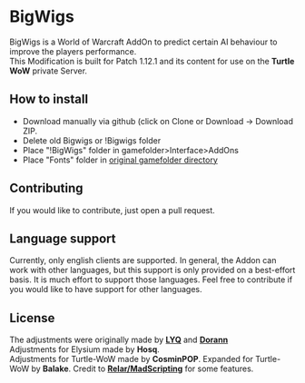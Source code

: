 # BigWigs
BigWigs is a World of Warcraft AddOn to predict certain AI behaviour to improve the players performance.<br>
This Modification is built for Patch 1.12.1 and its content for use on the <b>Turtle WoW</b> private Server.

## How to install
- Download manually via github (click on Clone or Download -> Download ZIP.
- Delete old Bigwigs or !Bigwigs folder
- Place "!BigWigs" folder in gamefolder>Interface>AddOns
- Place "Fonts" folder in [original gamefolder directory](https://github.com/balakethelock/BigWigs/assets/111737968/2cddcb31-b318-4e6a-9203-413195a34c8d)

## Contributing
If you would like to contribute, just open a pull request.

## Language support
Currently, only english clients are supported. In general, the Addon can work with other languages, but this support is only provided on a best-effort basis. It is much effort to support those languages. Feel free to contribute if you would like to have support for other languages.

## License
The adjustments were originally made by <a href="https://github.com/MOUZU"><b>LYQ</b></a> and <a href="https://github.com/xorann/BigWigs"><b>Dorann</b></a><br>
Adjustments for Elysium made by <b>Hosq</b>.<br>
Adjustments for Turtle-WoW made by <b>CosminPOP</b>.
Expanded for Turtle-WoW  by <b>Balake</b>.
Credit to <b><a href="https://github.com/madScripting/BigWigs-TurtleWoW">Relar/MadScripting</a></b> for some features.
<br>

